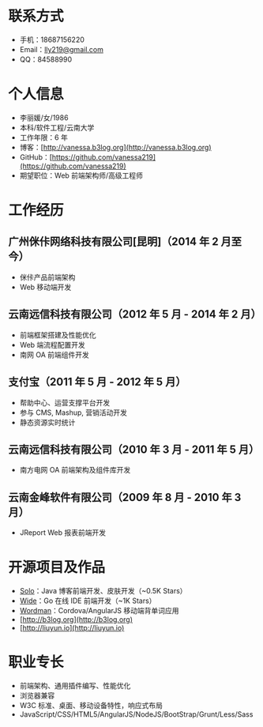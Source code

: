 # 联系方式

* 手机：18687156220
* Email：lly219@gmail.com
* QQ：84588990

# 个人信息

* 李丽媛/女/1986
* 本科/软件工程/云南大学
* 工作年限：6 年
* 博客：[http://vanessa.b3log.org](http://vanessa.b3log.org)
* GitHub：[https://github.com/vanessa219](https://github.com/vanessa219)
* 期望职位：Web 前端架构师/高级工程师

# 工作经历

## 广州侎佧网络科技有限公司[昆明]（2014 年 2 月至今）

* 侎佧产品前端架构
* Web 移动端开发

## 云南远信科技有限公司（2012 年 5 月 - 2014 年 2 月）

* 前端框架搭建及性能优化
* Web 端流程配置开发
* 南网 OA 前端组件开发

## 支付宝（2011 年 5 月 - 2012 年 5 月）

* 帮助中心、运营支撑平台开发
* 参与 CMS, Mashup, 营销活动开发
* 静态资源实时统计

## 云南远信科技有限公司（2010 年 3 月 - 2011 年 5 月）

* 南方电网 OA 前端架构及组件库开发

## 云南金峰软件有限公司（2009 年 8 月 - 2010 年 3 月）

* JReport Web 报表前端开发

# 开源项目及作品

* [Solo](https://github.com/b3log/b3log-solo)：Java 博客前端开发、皮肤开发（~0.5K Stars）
* [Wide](https://github.com/b3log/wide)：Go 在线 IDE 前端开发（~1K Stars）
* [Wordman](https://github.com/b3log/b3log-wordman)：Cordova/AngularJS 移动端背单词应用
* [http://b3log.org](http://b3log.org)
* [http://liuyun.io](http://liuyun.io)

# 职业专长

* 前端架构、通用插件编写、性能优化
* 浏览器兼容
* W3C 标准、桌面、移动设备特性，响应式布局
* JavaScript/CSS/HTML5/AngularJS/NodeJS/BootStrap/Grunt/Less/Sass
